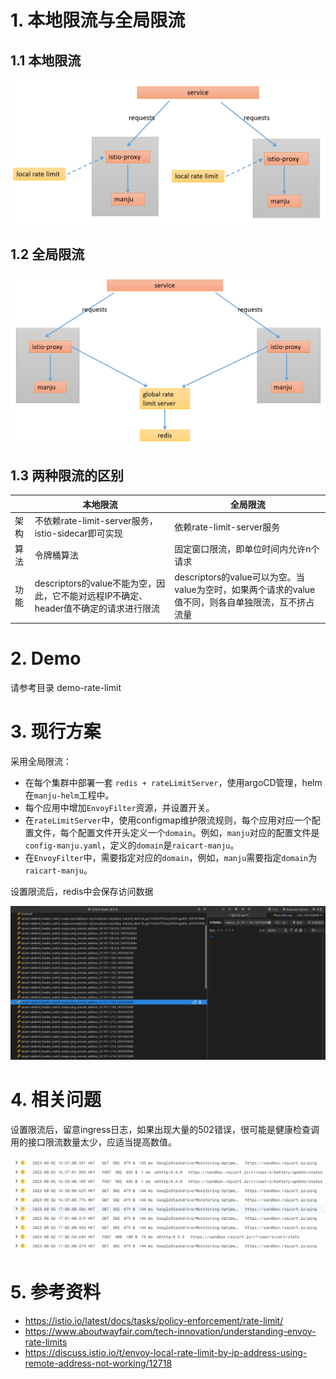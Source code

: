 # 1. 本地限流与全局限流

## 1.1 本地限流

![image](../image/local-rate-limit.png)

## 1.2 全局限流

![image](../image/global-rate-limit.png)

## 1.3 两种限流的区别


|  | 本地限流 | 全局限流 |
|--|---------|----------|
| 架构 | 不依赖rate-limit-server服务，istio-sidecar即可实现 | 依赖rate-limit-server服务 |
| 算法 | 令牌桶算法 | 固定窗口限流，即单位时间内允许n个请求 |
| 功能 | descriptors的value不能为空，因此，它不能对远程IP不确定、header值不确定的请求进行限流 | descriptors的value可以为空。当value为空时，如果两个请求的value值不同，则各自单独限流，互不挤占流量 |

# 2. Demo

请参考目录 demo-rate-limit

# 3. 现行方案

采用全局限流：
- 在每个集群中部署一套 `redis + rateLimitServer`，使用argoCD管理，helm在`manju-helm`工程中。
- 每个应用中增加`EnvoyFilter`资源，并设置开关。
- 在`rateLimitServer`中，使用configmap维护限流规则，每个应用对应一个配置文件，每个配置文件开头定义一个`domain`。例如，`manju`对应的配置文件是`config-manju.yaml`，定义的`domain`是`raicart-manju`。
- 在`EnvoyFilter`中，需要指定对应的`domain`，例如，`manju`需要指定`domain`为`raicart-manju`。

设置限流后，redis中会保存访问数据

![image](../image/ratelimit-redis.png)

# 4. 相关问题

设置限流后，留意ingress日志，如果出现大量的502错误，很可能是健康检查调用的接口限流数量太少，应适当提高数值。

![image](../image/ratelimit-warnlog.png)

# 5. 参考资料

- https://istio.io/latest/docs/tasks/policy-enforcement/rate-limit/
- https://www.aboutwayfair.com/tech-innovation/understanding-envoy-rate-limits
- https://discuss.istio.io/t/envoy-local-rate-limit-by-ip-address-using-remote-address-not-working/12718
